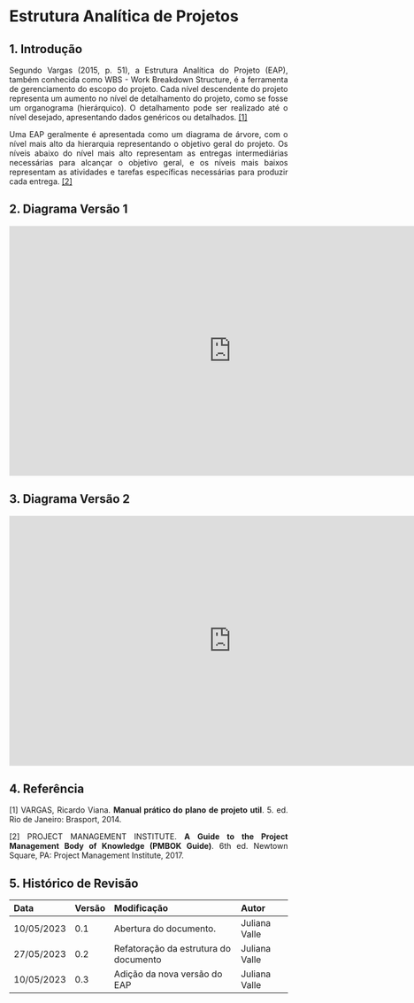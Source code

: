 # Estrutura Analítica de Projetos
<style>body {text-align: justify}</style>

## 1. Introdução
Segundo Vargas (2015, p. 51), a Estrutura Analítica do Projeto (EAP), também conhecida como WBS - Work Breakdown Structure, é a ferramenta de gerenciamento do escopo do projeto. Cada nível descendente do projeto representa um aumento no nível de detalhamento do projeto, como se fosse um organograma (hierárquico). O detalhamento pode ser realizado até o nível desejado, apresentando dados genéricos ou detalhados. [[1]](#ref1)


Uma EAP geralmente é apresentada como um diagrama de árvore, com o nível mais alto da hierarquia representando o objetivo geral do projeto. Os níveis abaixo do nível mais alto representam as entregas intermediárias necessárias para alcançar o objetivo geral, e os níveis mais baixos representam as atividades e tarefas específicas necessárias para produzir cada entrega. [[2]](#ref2)

## 2. Diagrama Versão 1
<iframe style="border: 1px solid rgba(0, 0, 0, 0.1);" width="800" height="450" src="https://www.figma.com/embed?embed_host=share&url=https%3A%2F%2Fwww.figma.com%2Ffile%2FaJsy2kTbhhCeitiy79CCBd%2FUntitled%3Ftype%3Dwhiteboard%26node-id%3D0%253A1%26t%3D1kVIw7vbeGgKnRSI-1" allowfullscreen></iframe>

## 3. Diagrama Versão 2
<iframe style="border: 1px solid rgba(0, 0, 0, 0.1);" width="800" height="450" src="https://www.figma.com/embed?embed_host=share&url=https%3A%2F%2Fwww.figma.com%2Ffile%2FKQGTTy0nTKfnrW3488Pcih%2FUntitled-(Copy)%3Ftype%3Dwhiteboard%26node-id%3D0%253A1%26t%3Ddm9M9ZuLBqmctn4I-1" allowfullscreen></iframe>

## 4. Referência
<a id="ref1"></a>
[1] VARGAS, Ricardo Viana. **Manual prático do plano de projeto util**. 5. ed. Rio de Janeiro: Brasport, 2014.

<a id="ref2"></a>
[2] PROJECT MANAGEMENT INSTITUTE. **A Guide to the Project Management Body of Knowledge (PMBOK Guide)**. 6th ed. Newtown Square, PA: Project Management Institute, 2017.


## 5. Histórico de Revisão

| Data       | Versão | Modificação                     | Autor         |
| :--------- | :----- | :------------------------------ | :-----------  |
| 10/05/2023 | 0.1    | Abertura do documento.          | Juliana Valle |
| 27/05/2023 | 0.2    | Refatoração da estrutura do documento | Juliana Valle |
| 10/05/2023 | 0.3    | Adição da nova versão do EAP | Juliana Valle |
